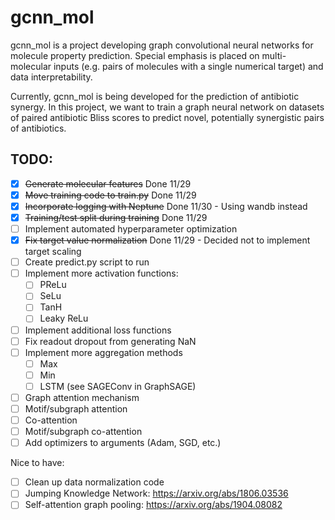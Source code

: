 # gcnn_mol

gcnn_mol is a project developing graph convolutional neural networks for molecule property prediction. Special
emphasis is placed on multi-molecular inputs (e.g. pairs of molecules with a single numerical target) and data 
interpretability.

Currently, gcnn_mol is being developed for the prediction of antibiotic synergy. In this project, we want to train
a graph neural network on datasets of paired antibiotic Bliss scores to predict novel, potentially synergistic
pairs of antibiotics.

## TODO:

- [x] ~~Generate molecular features~~ Done 11/29
- [x] ~~Move training code to train.py~~ Done 11/29
- [x] ~~Incorporate logging with Neptune~~ Done 11/30 - Using wandb instead
- [x] ~~Training/test split during training~~ Done 11/29
- [ ] Implement automated hyperparameter optimization
- [x] ~~Fix target value normalization~~ Done 11/29 - Decided not to implement target scaling
- [ ] Create predict.py script to run
- [ ] Implement more activation functions:
  - [ ] PReLu
  - [ ] SeLu
  - [ ] TanH
  - [ ] Leaky ReLu
- [ ] Implement additional loss functions
- [ ] Fix readout dropout from generating NaN
- [ ] Implement more aggregation methods
  - [ ] Max
  - [ ] Min
  - [ ] LSTM (see SAGEConv in GraphSAGE)
- [ ] Graph attention mechanism
- [ ] Motif/subgraph attention
- [ ] Co-attention
- [ ] Motif/subgraph co-attention
- [ ] Add optimizers to arguments (Adam, SGD, etc.)

Nice to have:

- [ ] Clean up data normalization code
- [ ] Jumping Knowledge Network: https://arxiv.org/abs/1806.03536
- [ ] Self-attention graph pooling: https://arxiv.org/abs/1904.08082
